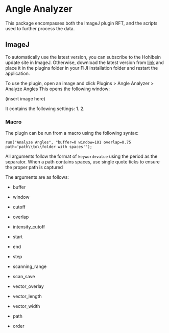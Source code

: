 # Angle Analyzer

This package encompasses both the ImageJ plugin RFT, and the scripts used to further process the data.

## ImageJ
To automatically use the latest version, you can subscribe to the Hohlbein update site in ImageJ.
Otherwise, download the latest version from [link](https://github.com/HohlbeinLab/AnalyseDirectionality/releases) and place it in the plugins folder in your FIJI installation folder and restart the application.

To use the plugin, open an image and click Plugins > Angle Analyzer > Analyze Angles
This opens the following window:

(insert image here)

It contains the following settings:
 1. 
 2. 

### Macro

The plugin can be run from a macro using the following syntax:

```
run("Analyze Angles", "buffer=0 window=101 overlap=0.75 path='path\\to\\folder with spaces'");
```	

All arguments follow the format of `keyword=value` using the period as the separator. When a path contains spaces, use single quote ticks to ensure the proper path is captured

The arguments are as follows:
 - buffer
 - window
 - cutoff
 - overlap
 - intensity_cutoff
 - start
 - end
 - step
 - scanning_range
 - scan_save

 - vector_overlay
 - vector_length
 - vector_width

 - path
 - order